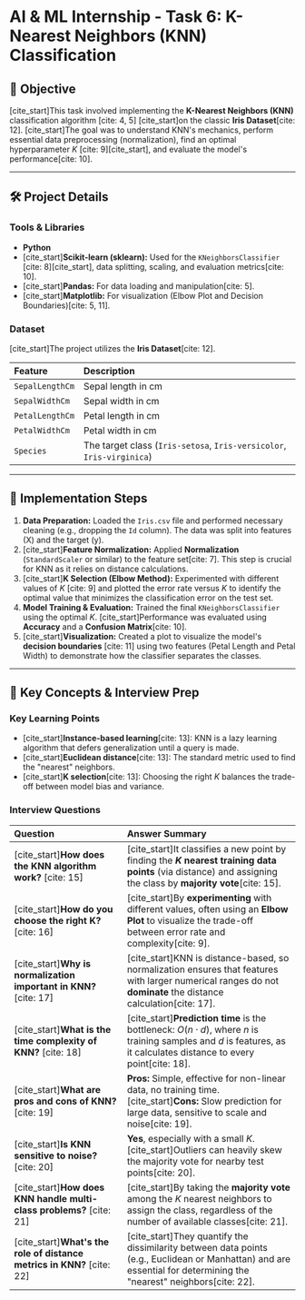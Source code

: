 # AI & ML Internship - Task 6: K-Nearest Neighbors (KNN) Classification

## 🎯 Objective
[cite_start]This task involved implementing the **K-Nearest Neighbors (KNN)** classification algorithm [cite: 4, 5] [cite_start]on the classic **Iris Dataset**[cite: 12]. [cite_start]The goal was to understand KNN's mechanics, perform essential data preprocessing (normalization), find an optimal hyperparameter $K$ [cite: 9][cite_start], and evaluate the model's performance[cite: 10].

---

## 🛠️ Project Details

### Tools & Libraries
* **Python**
* [cite_start]**Scikit-learn (sklearn):** Used for the `KNeighborsClassifier` [cite: 8][cite_start], data splitting, scaling, and evaluation metrics[cite: 10].
* [cite_start]**Pandas:** For data loading and manipulation[cite: 5].
* [cite_start]**Matplotlib:** For visualization (Elbow Plot and Decision Boundaries)[cite: 5, 11].

### Dataset
[cite_start]The project utilizes the **Iris Dataset**[cite: 12].

| Feature | Description |
| :--- | :--- |
| `SepalLengthCm` | Sepal length in cm |
| `SepalWidthCm` | Sepal width in cm |
| `PetalLengthCm` | Petal length in cm |
| `PetalWidthCm` | Petal width in cm |
| `Species` | The target class (`Iris-setosa`, `Iris-versicolor`, `Iris-virginica`) |

---

## 🚀 Implementation Steps

1.  **Data Preparation:** Loaded the `Iris.csv` file and performed necessary cleaning (e.g., dropping the `Id` column). The data was split into features (X) and the target (y).
2.  [cite_start]**Feature Normalization:** Applied **Normalization** (`StandardScaler` or similar) to the feature set[cite: 7]. This step is crucial for KNN as it relies on distance calculations.
3.  [cite_start]**K Selection (Elbow Method):** Experimented with different values of $K$ [cite: 9] and plotted the error rate versus $K$ to identify the optimal value that minimizes the classification error on the test set.
4.  **Model Training & Evaluation:** Trained the final `KNeighborsClassifier` using the optimal $K$. [cite_start]Performance was evaluated using **Accuracy** and a **Confusion Matrix**[cite: 10].
5.  [cite_start]**Visualization:** Created a plot to visualize the model's **decision boundaries** [cite: 11] using two features (Petal Length and Petal Width) to demonstrate how the classifier separates the classes.

---

## 🧠 Key Concepts & Interview Prep

### Key Learning Points
* [cite_start]**Instance-based learning**[cite: 13]: KNN is a lazy learning algorithm that defers generalization until a query is made.
* [cite_start]**Euclidean distance**[cite: 13]: The standard metric used to find the "nearest" neighbors.
* [cite_start]**K selection**[cite: 13]: Choosing the right $K$ balances the trade-off between model bias and variance.

### Interview Questions

| Question | Answer Summary |
| :--- | :--- |
| [cite_start]**How does the KNN algorithm work?** [cite: 15] | [cite_start]It classifies a new point by finding the **$K$ nearest training data points** (via distance) and assigning the class by **majority vote**[cite: 15]. |
| [cite_start]**How do you choose the right K?** [cite: 16] | [cite_start]By **experimenting** with different values, often using an **Elbow Plot** to visualize the trade-off between error rate and complexity[cite: 9]. |
| [cite_start]**Why is normalization important in KNN?** [cite: 17] | [cite_start]KNN is distance-based, so normalization ensures that features with larger numerical ranges do not **dominate** the distance calculation[cite: 17]. |
| [cite_start]**What is the time complexity of KNN?** [cite: 18] | [cite_start]**Prediction time** is the bottleneck: $O(n \cdot d)$, where $n$ is training samples and $d$ is features, as it calculates distance to every point[cite: 18]. |
| [cite_start]**What are pros and cons of KNN?** [cite: 19] | **Pros:** Simple, effective for non-linear data, no training time. [cite_start]**Cons:** Slow prediction for large data, sensitive to scale and noise[cite: 19]. |
| [cite_start]**Is KNN sensitive to noise?** [cite: 20] | **Yes**, especially with a small $K$. [cite_start]Outliers can heavily skew the majority vote for nearby test points[cite: 20]. |
| [cite_start]**How does KNN handle multi-class problems?** [cite: 21] | [cite_start]By taking the **majority vote** among the $K$ nearest neighbors to assign the class, regardless of the number of available classes[cite: 21]. |
| [cite_start]**What's the role of distance metrics in KNN?** [cite: 22] | [cite_start]They quantify the dissimilarity between data points (e.g., Euclidean or Manhattan) and are essential for determining the "nearest" neighbors[cite: 22]. |
